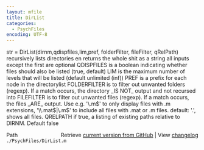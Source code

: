 ```yaml
---
layout: mfile
title: DirList
categories:
  - PsychFiles
encoding: UTF-8
---
```


str = DirList(dirnm,qdispfiles,lim,pref, folderFilter, fileFilter, qRelPath)
recursively lists directories en returns the whole shit
as a string
all inputs except the first are optional
QDISPFILES is a boolean indicating whether files should also be listed
(true, default)
LIM is the maximum number of levels that will be listed (default unlimited (inf))
PREF is a prefix for each node in the directorylist
FOLDERFILTER is to filter out unwanted folders (regexp). If a match
occurs, the directory \_IS NOT\_ output and not recursed into
FILEFILTER is to filter out unwanted files (regexp). If a match
occurs, the files \_ARE\_ output. Use e.g. '\\.m$' to only display files with
.m extensions, '\\.mat$|\\.m$' to include all files with .mat or .m files.
default: '.', shows all files.
QRELPATH if true, a listing of existing paths relative to DIRNM. Default
false


<div class="code_header" style="text-align:right;">
  <span style="float:left;">Path&nbsp;&nbsp;</span> <span class="counter">Retrieve <a href=
  "https://raw.github.com/Psychtoolbox-3/Psychtoolbox-3/beta/./PsychFiles/DirList.m">current version from GitHub</a> | View <a href=
  "https://github.com/Psychtoolbox-3/Psychtoolbox-3/commits/beta/./PsychFiles/DirList.m">changelog</a></span>
</div>
<div class="code">
  <code>./PsychFiles/DirList.m</code>
</div>
